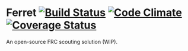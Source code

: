 Ferret [![Build Status](https://travis-ci.org/ferretapp/ferret.png?branch=master)](https://travis-ci.org/ferretapp/ferret) [![Code Climate](https://codeclimate.com/github/ferretapp/ferret.png)](https://codeclimate.com/github/ferretapp/ferret) [![Coverage Status](https://coveralls.io/repos/ferretapp/ferret/badge.png)](https://coveralls.io/r/ferretapp/ferret)
======

An open-source FRC scouting solution (WIP).
